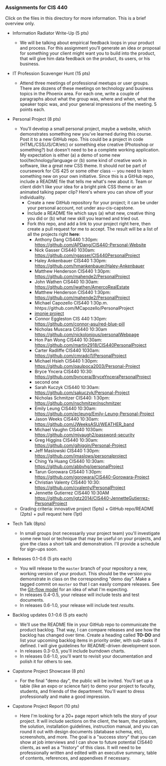 ### Assignments for CIS 440

Click on the files in this directory for more information.  This is a brief overview only.

- Information Radiator Write-Up (5 pts)
    - We will be talking about empirical feedback loops in your product and process.  For this assignment you'll generate an idea or proposal for something your client might want you to build into the product, that will give him data feedback on the product, its users, or his business.

- IT Profession Scavenger Hunt (15 pts)
    - Attend three meetings of professional meetups or user groups.  There are dozens of these meetings on technology and business topics in the Phoenix area.  For each one, write a couple of paragraphs about what the group was, where and when, what the speaker topic was, and your general impressions of the meeting.  5 points each.
    
- Personal Project (8 pts)
    - You'll develop a small personal project, maybe a website, which demonstrates something new you've learned during this course.  Post it to a new GitHub repo.  This could be a project in code (HTML/CSS/JS/C#/etc) or something else creative (Photoshop or something?) but doesn't need to be a complete working application.  My expectation is either (a) a demo of some new tool/technology/language or (b) some kind of creative work in software, like a great new CSS theme.  It should *not* be part of coursework for CIS 425 or some other class -- you need to learn something new on your own initiative.  Since this is a GitHub repo, include a README file that tells me what's new about it.  Team or client didn't like your idea for a bright pink CSS theme or an animated talking paper clip?  Here's where you can show off your individuality.
        - Create a new GitHub repository for your project; it can be under your personal account, not under asu-cis-capstone.
        - Include a README file which says (a) what new, creative thing you did or (b) what new skill you learned and tried out.
        - Fork *this* repo, and add a link to your project right here, then create a pull request for me to accept.  The result will be a list of all the projects right **here**:
            - Anthony Dang CIS440 1:30pm: https://github.com/APDang/CIS440-Personal-Website
            - Nick Gasser CIS440 1030am: https://github.com/ngasser/CIS440PersonalProject
            - Haley Ankenbauer CIS440 1:30pm: https://github.com/hmankenbauer/Haley-Ankenbauer
            - Matthew Henderson CIS440 1:30pm: https://github.com/mahende2/PersonalProject
            - John Wathen CIS440 10:30am: https://github.com/jwathen/AmercoRealEstate
            - Matthew Henderson CIS440 1:30pm: https://github.com/mahende2/PersonalProject 
            - Michael Capozello CIS440 1:30p.m. hhtps://github.com/MCapozello/PersonalProject
            - [jmonje project](https://github.com/jsmonje/Personal-Project)
            - Connor Eggleston CIS 440 1:30pm: https://github.com/connor-asu/red-blue-pill
            - Nicholas Muscara CIS440 10:30am https://github.com/nickolonious/personalWebpage
            - Hon Pan Wong CIS440 10:30am: https://github.com/martin2918/CIS440PersonalProject
            - Carter Radliffe CIS440 1030am: https://github.com/cmradcl1/PersonalProject
            - Michael Hsieh CIS440 1:30pm: https://github.com/paulpoca2003/Personal-Project
            - Bryce Yncera CIS440 10:30: https://github.com/byncera/BryceYnceraPersonalProject
            - second one
            - Sarah Kuczyk CIS440 10:30am: https://github.com/sakuczyk/Personal-Project
            - Nicholas Schmitzer CIS440: 1:30pm: https://github.com/nschmitzer/nschmitzer
            - Emily Leung CIS440 10:30am: https://github.com/ecleung/Emily-Leung-Personal-Project
            - Jason Weeks CIS440 10:30am: https://github.com/JWeeksASU/WEATHER_band
            - Michael Vaughn CIS440 1030am: https://github.com/mjvaugh2/password-security
            - Greg Higgins CIS440 10:30am: https://github.com/gjhiggin/Personal-Project
            - Jeff Maslowski CIS440 1:30pm: https://github.com/jmaslows/personalproject
            - Ching Ya Huang CIS440 10:30am: https://github.com/abbyhg/personalProject
            - Tarun Gorowara CIS440 1:30pm: https://github.com/gorowara/CIS440-Gorowara-Project
            - Christian Valenty CIS440 10:30: https://github.com/cvalenty/PersonalProject
            - Jennette Gutierrez CIS440 10:30AM https://github.com/jgtz2014/CIS440-JennetteGutierrez-PersonalProject
    - Grading criteria: innovative project (5pts) + GitHub repo/README (2pts) + pull request here (1pt)
    
- Tech Talk (8pts)
    - In small groups (not necessarily your project team) you'll investigate some new tool or technique that may be useful on your projects, and give the class a short talk and demonstration.  I'll provide a schedule for sign-ups soon.
    
- Releases 0.1-0.6 (5 pts each)
    - You will release to the `master` branch of your repository a new, working version of your product.  This should be the version you demonstrate in class on the corresponding "demo day".  Make a tagged commit on `master` so that I can easily compare releases.  See the [Git-flow model](http://nvie.com/posts/a-successful-git-branching-model/) for an idea of what I'm expecting.
    - In releases 0.4-0.5, your release will include tests and test documents.
    - In releases 0.6-1.0, your release will include test *results*.
    
- Backlog updates 0.1-0.6 (5 pts each)
    - We'll use the README file in your GitHub repo to communicate the product backlog.  That way, I can compare releases and see how the backlog has changed over time.  Create a heading called **TO-DO** and list your upcoming backlog items in priority order, with sub-tasks if defined.  I will give guidelines for README-driven development soon.
    - In releases 0.3-0.5, you'll include burndown charts.
    - In releases 0.6-1.0, you'll want to revisit your documentation and polish it for others to see.
    
- Capstone Project Showcase (8 pts)
    - For the final "demo day", the public will be invited.  You'll set up a table (like an expo or science fair) to demo your project to faculty, students, and friends of the department.  You'll want to dress professionally and make a good impression.

- Capstone Project Report (10 pts)
    - Here I'm looking for a 20+ page report which tells the story of your project.  It will include sections on the client, the team, the problem, the solution, installation guidelines, instruction manual, and you can round it out with design documents (database schema, etc), screenshots, and more.  The goal is a "success story" that you can show at job interviews and I can show to future potential CIS440 clients, as well as a "history" of this class.  It will need to be professionally written and edited with an executive summary, table of contents, references, and appendixes if necessary.
